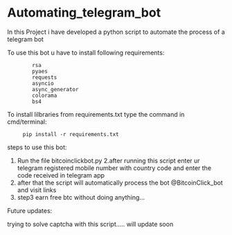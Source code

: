 # Automating_telegram_bot


In this Project i have developed a python script to automate the process of a telegram bot

To use this bot u have to install following requirements:

            rsa
            pyaes
            requests
            asyncio
            async_generator
            colorama
            bs4
    
 To install lilbraries from requirements.txt type the command in cmd/terminal:
     
         pip install -r requirements.txt

          
steps to use this bot:

  1. Run the file bitcoinclickbot.py
  2.after running this script enter ur telegram registered mobile number with country code and enter the code received in telegram app
  3. after that the script will automatically process the bot @BitcoinClick_bot and visit links 
  4. step3 earn free btc without doing anything...
  
Future updates:

   trying to solve captcha with this script.....
   will update soon
